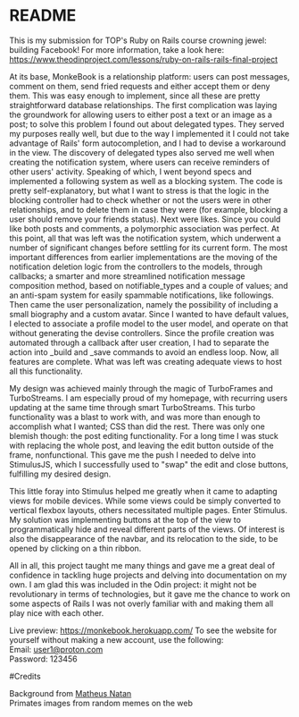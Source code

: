 # README

This is my submission for TOP's Ruby on Rails course crowning jewel: building Facebook! For more information, take a look here: https://www.theodinproject.com/lessons/ruby-on-rails-rails-final-project

At its base, MonkeBook is a relationship platform: users can post messages, comment on them, send fried requests and either accept them or deny them. This was easy enough to implement, since all these are pretty straightforward database relationships.
The first complication was laying the groundwork for allowing users to either post a text or an image as a post; to solve this problem I found out about delegated types. They served my purposes really well, but due to the way I implemented it I could not take advantage of Rails' form autocompletion, and I had to devise a workaround in the view.
The discovery of delegated types also served me well when creating the notification system, where users can receive reminders of other users' activity.
Speaking of which, I went beyond specs and implemented a following system as well as a blocking system. The code is pretty self-explanatory, but what I want to stress is that the logic in the blocking controller had to check whether or not the users were in other relationships, and to delete them in case they were (for example, blocking a user should remove your friends status).
Next were likes. Since you could like both posts and comments, a polymorphic association was perfect.
At this point, all that was left was the notification system, which underwent a number of significant changes before settling for its current form. The most important differences from earlier implementations are the moving of the notification deletion logic from the controllers to the models, through callbacks; a smarter and more streamlined notification message composition method, based on notifiable_types and a couple of values; and an anti-spam system for easily spammable notifications, like followings.
Then came the user personalization, namely the possibility of including a small biography and a custom avatar. Since I wanted to have default values, I elected to associate a profile model to the user model, and operate on that without generating the devise controllers. Since the profile creation was automated through a callback after user creation, I had to separate the action into _build and _save commands to avoid an endless loop.
Now, all features are complete. What was left was creating adequate views to host all this functionality.

My design was achieved mainly through the magic of TurboFrames and TurboStreams. I am especially proud of my homepage, with recurring users updating at the same time through smart TurboStreams. This turbo functionality was a blast to work with, and was more than enough to accomplish what I wanted; CSS than did the rest.
There was only one blemish though: the post editing functionality. For a long time I was stuck with replacing the whole post, and leaving the edit button outside of the frame, nonfunctional. This gave me the push I needed to delve into StimulusJS, which I successfully used to "swap" the edit and close buttons, fulfilling my desired design.

This little foray into Stimulus helped me greatly when it came to adapting views for mobile devices. While some views could be simply converted to vertical flexbox layouts, others necessitated multiple pages. Enter Stimulus. My solution was implementing buttons at the top of the view to programmatically hide and reveal different parts of the views. Of interest is also the disappearance of the navbar, and its relocation to the side, to be opened by clicking on a thin ribbon.

All in all, this project taught me many things and gave me a great deal of confidence in tackling huge projects and delving into documentation on my own. I am glad this was included in the Odin project: it might not be revolutionary in terms of technologies, but it gave me the chance to work on some aspects of Rails I was not overly familiar with and making them all play nice with each other.

Live preview: https://monkebook.herokuapp.com/
To see the website for yourself without making a new account, use the following:  
Email: user1@proton.com  
Password: 123456

#Credits

Background from <a href="https://www.pexels.com/@matheusnatan/">Matheus Natan</a>  
Primates images from random memes on the web